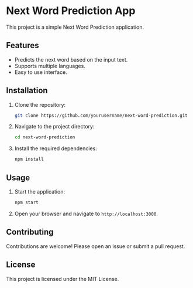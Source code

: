 # Next Word Prediction App

This project is a simple Next Word Prediction application.

## Features

- Predicts the next word based on the input text.
- Supports multiple languages.
- Easy to use interface.

## Installation

1. Clone the repository:
    ```bash
    git clone https://github.com/yourusername/next-word-prediction.git
    ```
2. Navigate to the project directory:
    ```bash
    cd next-word-prediction
    ```
3. Install the required dependencies:
    ```bash
    npm install
    ```

## Usage

1. Start the application:
    ```bash
    npm start
    ```
2. Open your browser and navigate to `http://localhost:3000`.

## Contributing

Contributions are welcome! Please open an issue or submit a pull request.

## License

This project is licensed under the MIT License.